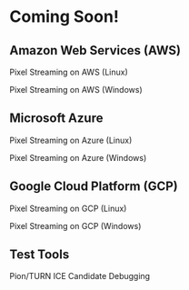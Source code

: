 # Coming Soon!


## Amazon Web Services (AWS)
   Pixel Streaming on AWS (Linux)
   
   Pixel Streaming on AWS (Windows)

## Microsoft Azure
   Pixel Streaming on Azure (Linux)

   Pixel Streaming on Azure (Windows)
   
## Google Cloud Platform (GCP)
   Pixel Streaming on GCP (Linux)
   
   Pixel Streaming on GCP (Windows)

## Test Tools
   Pion/TURN ICE Candidate Debugging